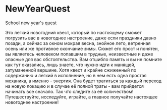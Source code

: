 # NewYearQuest
School new year's quest

Это легкий новогодний квест, который по настоящему сможет погрузить вас в новогоднее настроение, даже если праздники давно позади, а сейчас за окном мокрая весна, знойное лето, ветренная осень или же противное окончание зимы. 
Сюжет его прост и понятен, вы являетесь человеком попавшим в трудные, неизвестные и даже опасные для вас обстоятельства. Вам отшибло память и вы не помните как тут оказались, лишь знаете, что нужно идти к манящей, затуманенной вершине. 
Хотя квест и крайне сжиженный по содержанию и легкий в исполнение, но в нем есть одна простая механика, а именно - энергия. Она будет тратиться за каждый переход на новую локацию и в случае её полной траты - вам прийдется начинать все сначало. Так что следите за её количеством!
Путешествуйте, исследуйте, играйте, а главное получайте настоящее новогоднее настроение!
